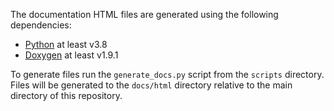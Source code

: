 The documentation HTML files are generated using the following dependencies:
 * [Python](https://www.python.org/downloads/) at least v3.8
 * [Doxygen](http://www.doxygen.nl/) at least v1.9.1

 To generate files run the `generate_docs.py` script from the `scripts` directory. Files will be generated to the `docs/html` directory relative to the main directory of this repository.
